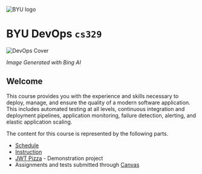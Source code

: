 ![BYU logo](https://github.com/devops329/devops/blob/main/byuLogo.png?raw=true)

# BYU **DevOps** `cs329`

![DevOps Cover](https://github.com/devops329/devops/blob/main/devopscover.jpg?raw=true)

_Image Generated with Bing AI_

## Welcome

This course provides you with the experience and skills necessary to deploy, manage, and ensure the quality of a modern software application. This includes automated testing at all levels, continuous integration and deployment pipelines, application monitoring, failure detection, alerting, and elastic application scaling.

The content for this course is represented by the following parts.

- [Schedule](https://github.com/devops329/devops/blob/main/schedule/schedule.md)
- [Instruction](https://github.com/devops329/devops/blob/main/instruction/modules.md#readme)
- [JWT Pizza](https://pizza.cs329.click) - Demonstration project
- Assignments and tests submitted through [Canvas](https://byu.instructure.com)
